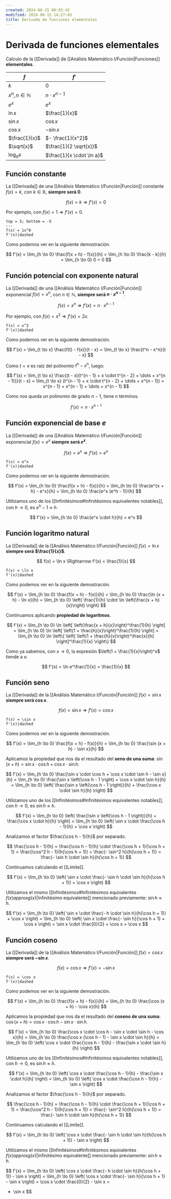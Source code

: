 ```yaml
---
created: 2024-08-15 00:55:43
modified: 2024-08-15 14:27:45
title: Derivada de funciones elementales
---
```


# Derivada de funciones elementales

Calculo de la [[Derivada]] de [[Análisis Matemático I/Función|Funciones]] **elementales**.

| $f$                     | $f'$                      |
| ----------------------- | ------------------------- |
| $k$                     | $0$                       |
| $x^n, n \in \mathbb{N}$ | $n \cdot x^{n - 1}$       |
| $e^x$                   | $e^x$                     |
| $\ln x$                 | $\frac{1}{x}$             |
| $\sin x$                | $\cos x$                  |
| $\cos x$                | $- \sin x$                |
| $\frac{1}{x}$           | $- \frac{1}{x^2}$         |
| $\sqrt{x}$              | $\frac{1}{2 \sqrt{x}}$    |
| $\log_a x$              | $\frac{1}{x \cdot \ln a}$ |

## Función constante

La [[Derivada]] de una [[Análisis Matemático I/Función|Función]] constante $f(x) = k$, con $k \in \mathbb{R}$, **siempre será $0$**.

$$
f(x) = k \Rightarrow f'(x) = 0
$$

Por ejemplo, con $f(x) = 1 \Rightarrow f'(x) = 0$.

```desmos-graph
top = 5; bottom = -5
---
f(x) = 1x^0
f'(x)|dashed
```

Como podemos ver en la siguiente demostración.

$$
f'(x) =
\lim_{h \to 0} \frac{f(x + h) - f(x)}{h} =
\lim_{h \to 0} \frac{k - k}{h} =
\lim_{h \to 0} 0 =
0
$$

## Función potencial con exponente natural

La [[Derivada]] de una [[Análisis Matemático I/Función|Función]] exponencial $f(x) = x^n$, con $n \in \mathbb{N}$, **siempre será $n \cdot x^{n - 1}$**.

$$
f(x) = x^n \Rightarrow f'(x) = n \cdot x^{n - 1}
$$

Por ejemplo, con $f(x) = x^2 \Rightarrow f'(x) = 2x$.

```desmos-graph
f(x) = x^2
f'(x)|dashed
```

Como podemos ver en la siguiente demostración.

$$
f'(x) =
\lim_{t \to x} \frac{f(t) - f(x)}{t - x} =
\lim_{t \to x} \frac{t^n - x^n}{t - x}
$$

Como $t = x$ es raíz del polinomio $t^n - x^n$, luego:

$$
f'(x) =
\lim_{t \to x} \frac{(t - x)(t^{n - 1} + x \cdot t^{n - 2} + \dots + x^{n - 1})}{t - x} =
\lim_{t \to x} (t^{n - 1} + x \cdot t^{n - 2} + \dots + x^{n - 1}) =
x^{n - 1} + x^{n - 1} + \dots + x^{n - 1}
$$

Como nos queda un polinomio de grado $n - 1$, tiene $n$ términos.

$$
f'(x) = n \cdot x^{n - 1}
$$

## Función exponencial de base $e$

La [[Derivada]] de una [[Análisis Matemático I/Función|Función]] exponencial $f(x) = e^x$ **siempre será $e^x$**.

$$
f(x) = e^x \Rightarrow f'(x) = e^x
$$

```desmos-graph
f(x) = e^x
f'(x)|dashed
```

Como podemos ver en la siguiente demostración.

$$
f'(x) =
\lim_{h \to 0} \frac{f(x + h) - f(x)}{h} =
\lim_{h \to 0} \frac{e^{x + h} - e^x}{h} =
\lim_{h \to 0} \frac{e^x (e^h - 1)}{h}
$$

Utilizamos uno de los [[Infinitésimos#Infinitésimos equivalentes notables]], con $h \to 0$, es $e^h - 1 \approx h$.

$$
f'(x) =
\lim_{h \to 0} \frac{e^x \cdot h}{h} =
e^x
$$

## Función logaritmo natural

La [[Derivada]] de la [[Análisis Matemático I/Función|Función]] $f(x) = \ln x$ **siempre será $\frac{1}{x}$**.

$$
f(x) = \ln x \Rightarrow f'(x) = \frac{1}{x}
$$

```desmos-graph
f(x) = \ln x
f'(x)|dashed
```

Como podemos ver en la siguiente demostración.

$$
f'(x) =
\lim_{h \to 0} \frac{f(x + h) - f(x)}{h} =
\lim_{h \to 0} \frac{\ln (x + h) - \ln x}{h} =
\lim_{h \to 0} \left( \frac{1}{h} \cdot \ln \left(\frac{x + h}{x}\right) \right)
$$

Continuamos aplicando **propiedad de logaritmos**.

$$
f'(x) =
\lim_{h \to 0} \ln \left[ \left(\frac{x + h}{x}\right)^\frac{1}{h} \right] =
\lim_{h \to 0} \ln \left[ \left(1 + \frac{h}{x}\right)^\frac{1}{h} \right] =
\lim_{h \to 0} \ln \left\{ \left[ \left(1 + \frac{h}{x}\right)^\frac{x}{h} \right]^\frac{1}{x} \right\}
$$

Como ya sabemos, con $x \to 0$, la expresión $\left(1 + \frac{1}{x}\right)^x$ tiende a $e$.

$$
f'(x) =
\ln e^\frac{1}{x} =
\frac{1}{x}
$$

## Función seno

La [[Derivada]] de la [[Análisis Matemático I/Función|Función]] $f(x) = \sin x$ **siempre será $\cos x$**.

$$
f(x) = \sin x \Rightarrow f'(x) = \cos x
$$

```desmos-graph
f(x) = \sin x
f'(x)|dashed
```

Como podemos ver en la siguiente demostración.

$$
f'(x) =
\lim_{h \to 0} \frac{f(x + h) - f(x)}{h} =
\lim_{h \to 0} \frac{\sin (x + h) - \sin x}{h}
$$

Aplicamos la propiedad que nos da el resultado del **seno de una suma**: $\sin (x + h) = \sin x \cdot \cos h + \cos x \cdot \sin h$.

$$
f'(x) =
\lim_{h \to 0} \frac{\sin x \cdot \cos h + \cos x \cdot \sin h - \sin x}{h} =
\lim_{h \to 0} \frac{\sin x \left(\cos h - 1 \right) + \cos x \cdot \sin h}{h} =
\lim_{h \to 0} \left( \frac{\sin x \left(\cos h - 1 \right)}{h} + \frac{\cos x \cdot \sin h}{h} \right)
$$

Utilizamos uno de los [[Infinitésimos#Infinitésimos equivalentes notables]], con $h \to 0$, es $\sin h \approx h$.

$$
f'(x) =
\lim_{h \to 0} \left( \frac{\sin x \left(\cos h - 1 \right)}{h} + \frac{\cos x \cdot h}{h} \right) =
\lim_{h \to 0} \left( \sin x \cdot \frac{\cos h - 1}{h} + \cos x \right)
$$

Analizamos el factor $\frac{\cos h - 1}{h}$ por separado.

$$
\frac{\cos h - 1}{h} =
\frac{\cos h - 1}{h} \cdot \frac{\cos h + 1}{\cos h + 1} =
\frac{\cos^2 h - 1}{h(\cos h + 1)} =
\frac{- \sin^2 h}{h(\cos h + 1)} =
\frac{- \sin h \cdot \sin h}{h(\cos h + 1)}
$$

Continuamos calculando el [[Límite]].

$$
f'(x) =
\lim_{h \to 0} \left( \sin x \cdot \frac{- \sin h \cdot \sin h}{h(\cos h + 1)} + \cos x \right)
$$

Utilizamos el mismo [[Infinitésimos#Infinitésimos equivalentes $f(x) approx g(x)$|Infinitésimo equivalente]] mencionado previamente: $\sin h \approx h$.

$$
f'(x) =
\lim_{h \to 0} \left( \sin x \cdot \frac{- h \cdot \sin h}{h(\cos h + 1)} + \cos x \right) =
\lim_{h \to 0} \left( \sin x \cdot \frac{- \sin h}{\cos h + 1} + \cos x \right) =
\sin x \cdot \frac{0}{2} + \cos x =
\cos x
$$

## Función coseno

La [[Derivada]] de la [[Análisis Matemático I/Función|Función]] $f(x) = \cos x$ **siempre será $- \sin x$**.

$$
f(x) = \cos x \Rightarrow f'(x) = - \sin x
$$

```desmos-graph
f(x) = \cos x
f'(x)|dashed
```

Como podemos ver en la siguiente demostración.

$$
f'(x) =
\lim_{h \to 0} \frac{f(x + h) - f(x)}{h} =
\lim_{h \to 0} \frac{\cos (x + h) - \cos x}{h}
$$

Aplicamos la propiedad que nos da el resultado del **coseno de una suma**: $\cos (x + h) = \cos x \cdot \cos h - \sin x \cdot \sin h$.

$$
f'(x) =
\lim_{h \to 0} \frac{\cos x \cdot \cos h - \sin x \cdot \sin h - \cos x}{h} =
\lim_{h \to 0} \frac{\cos x (\cos h - 1) - \sin x \cdot \sin h}{h} =
\lim_{h \to 0} \left( \cos x \cdot \frac{\cos h - 1}{h} - \frac{\sin x \cdot \sin h}{h} \right)
$$

Utilizamos uno de los [[Infinitésimos#Infinitésimos equivalentes notables]], con $h \to 0$, es $\sin h \approx h$.

$$
f'(x) =
\lim_{h \to 0} \left( \cos x \cdot \frac{\cos h - 1}{h} - \frac{\sin x \cdot h}{h} \right) =
\lim_{h \to 0} \left( \cos x \cdot \frac{\cos h - 1}{h} - \sin x \right)
$$

Analizamos el factor $\frac{\cos h - 1}{h}$ por separado.

$$
\frac{\cos h - 1}{h} =
\frac{\cos h - 1}{h} \cdot \frac{\cos h + 1}{\cos h + 1} =
\frac{\cos^2 h - 1}{h(\cos h + 1)} =
\frac{- \sin^2 h}{h(\cos h + 1)} =
\frac{- \sin h \cdot \sin h}{h(\cos h + 1)}
$$

Continuamos calculando el [[Límite]].

$$
f'(x) =
\lim_{h \to 0} \left( \cos x \cdot \frac{- \sin h \cdot \sin h}{h(\cos h + 1)} - \sin x \right)
$$

Utilizamos el mismo [[Infinitésimos#Infinitésimos equivalentes $f(x) approx g(x)$|Infinitésimo equivalente]] mencionado previamente: $\sin h \approx h$.

$$
f'(x) =
\lim_{h \to 0} \left( \cos x \cdot \frac{- h \cdot \sin h}{h(\cos h + 1)} - \sin x \right) =
\lim_{h \to 0} \left( \cos x \cdot \frac{- \sin h}{\cos h + 1} - \sin x \right) =
\cos x \cdot \frac{0}{2} - \sin x =
- \sin x
$$
